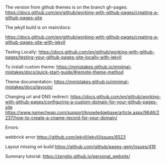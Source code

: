 The version from github themes is on the branch gh-pages:
https://docs.github.com/en/github/working-with-github-pages/creating-a-github-pages-site


The jekyll build is on main/docs:

https://docs.github.com/en/github/working-with-github-pages/creating-a-github-pages-site-with-jekyll

Testing Locally:
https://docs.github.com/en/github/working-with-github-pages/testing-your-github-pages-site-locally-with-jekyll

To install custom theme:
https://mmistakes.github.io/minimal-mistakes/docs/quick-start-guide/#remote-theme-method

Theme documentation:
https://mmistakes.github.io/minimal-mistakes/docs/layouts/

Changing url and DNS redirect:
https://docs.github.com/en/github/working-with-github-pages/configuring-a-custom-domain-for-your-github-pages-site
https://www.namecheap.com/support/knowledgebase/article.aspx/9646/2237/how-to-create-a-cname-record-for-your-domain/

Errors:

webbrick error
https://github.com/jekyll/jekyll/issues/8523

Layout missing on build
https://github.com/github/pages-gem/issues/416

Summary tutorial:
https://zenglix.github.io/personal_website/
